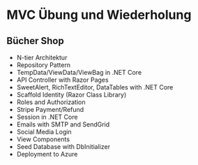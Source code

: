 # MVC Übung und Wiederholung

## Bücher Shop

- N-tier Architektur
- Repository Pattern
- TempData/ViewData/ViewBag in .NET Core
- API Controller with Razor Pages
- SweetAlert, RichTextEditor, DataTables with .NET Core
- Scaffold Identity (Razor Class Library)
- Roles and Authorization
- Stripe Payment/Refund
- Session in .NET Core
- Emails with SMTP and SendGrid
- Social Media Login
- View Components
- Seed Database with DbInitializer
- Deployment to Azure